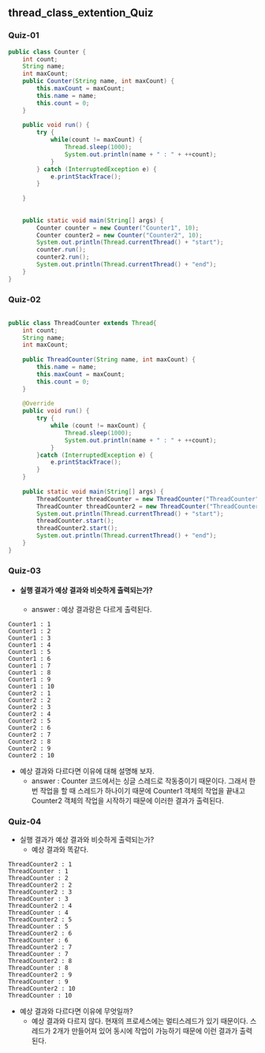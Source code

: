 
## thread_class_extention_Quiz

### Quiz-01
```java
public class Counter {  
    int count;  
    String name;  
    int maxCount;  
    public Counter(String name, int maxCount) {  
        this.maxCount = maxCount;  
        this.name = name;  
        this.count = 0;  
    }  
  
    public void run() {  
        try {  
            while(count != maxCount) {  
                Thread.sleep(1000);  
                System.out.println(name + " : " + ++count);  
            }  
        } catch (InterruptedException e) {  
            e.printStackTrace();  
        }  
  
    }  
  
  
    public static void main(String[] args) {  
        Counter counter = new Counter("Counter1", 10);  
        Counter counter2 = new Counter("Counter2", 10);  
        System.out.println(Thread.currentThread() + "start");  
        counter.run();  
        counter2.run();  
        System.out.println(Thread.currentThread() + "end");  
    }  
}
```


### Quiz-02
```java
  
public class ThreadCounter extends Thread{  
    int count;  
    String name;  
    int maxCount;  
  
    public ThreadCounter(String name, int maxCount) {  
        this.name = name;  
        this.maxCount = maxCount;  
        this.count = 0;  
    }  
  
    @Override  
    public void run() {  
        try {  
            while (count != maxCount) {  
                Thread.sleep(1000);  
                System.out.println(name + " : " + ++count);  
            }  
        }catch (InterruptedException e) {  
            e.printStackTrace();  
        }  
    }  
  
    public static void main(String[] args) {  
        ThreadCounter threadCounter = new ThreadCounter("ThreadCounter", 10);  
        ThreadCounter threadCounter2 = new ThreadCounter("ThreadCounter2", 10);  
        System.out.println(Thread.currentThread() + "start");  
        threadCounter.start();  
        threadCounter2.start();  
        System.out.println(Thread.currentThread() + "end");  
    }  
}
```

### Quiz-03

- #### 실행 결과가 예상 결과와 비슷하게 출력되는가?
    
	- answer : 예상 결과랑은 다르게 출력된다.
```
Counter1 : 1
Counter1 : 2
Counter1 : 3
Counter1 : 4
Counter1 : 5
Counter1 : 6
Counter1 : 7
Counter1 : 8
Counter1 : 9
Counter1 : 10
Counter2 : 1
Counter2 : 2
Counter2 : 3
Counter2 : 4
Counter2 : 5
Counter2 : 6
Counter2 : 7
Counter2 : 8
Counter2 : 9
Counter2 : 10
```

- 예상 결과와 다르다면 이유에 대해 설명해 보자.
	- answer : Counter 코드에서는 싱글 스레드로 작동중이기 때문이다. 그래서 한 번 작업을 할 때 스레드가 하나이기 때문에 Counter1 객체의 작업을 끝내고 Counter2 객체의 작업을 시작하기 때문에 이러한 결과가 출력된다.

### Quiz-04

- 실행 결과가 예상 결과와 비슷하게 출력되는가?
	- 예상 결과와 똑같다.
```
ThreadCounter2 : 1
ThreadCounter : 1
ThreadCounter : 2
ThreadCounter2 : 2
ThreadCounter2 : 3
ThreadCounter : 3
ThreadCounter2 : 4
ThreadCounter : 4
ThreadCounter2 : 5
ThreadCounter : 5
ThreadCounter2 : 6
ThreadCounter : 6
ThreadCounter2 : 7
ThreadCounter : 7
ThreadCounter2 : 8
ThreadCounter : 8
ThreadCounter2 : 9
ThreadCounter : 9
ThreadCounter2 : 10
ThreadCounter : 10
```

- 예상 결과와 다르다면 이유에 무엇일까?
	- 예상 결과와 다르지 않다. 현재의 프로세스에는 멀티스레드가 있기 때문이다. 스레드가 2개가 만들어져 있어 동시에 작업이 가능하기 때문에 이런 결과가 출력된다.